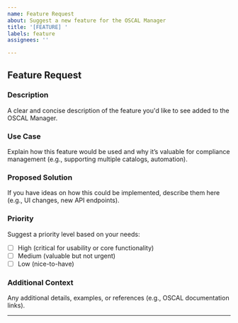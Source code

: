 ```yaml
---
name: Feature Request
about: Suggest a new feature for the OSCAL Manager
title: '[FEATURE] '
labels: feature
assignees: ''

---
```


## Feature Request

### Description
A clear and concise description of the feature you'd like to see added to the OSCAL Manager.

### Use Case
Explain how this feature would be used and why it’s valuable for compliance management (e.g., supporting multiple catalogs, automation).

### Proposed Solution
If you have ideas on how this could be implemented, describe them here (e.g., UI changes, new API endpoints).

### Priority
Suggest a priority level based on your needs:
- [ ] High (critical for usability or core functionality)
- [ ] Medium (valuable but not urgent)
- [ ] Low (nice-to-have)

### Additional Context
Any additional details, examples, or references (e.g., OSCAL documentation links).

---
